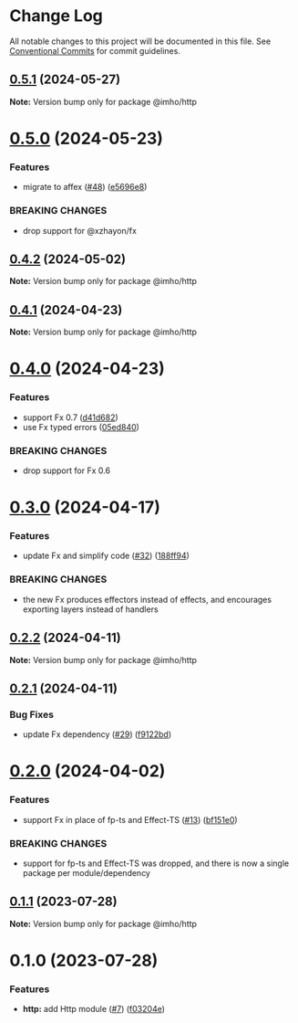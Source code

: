 # Change Log

All notable changes to this project will be documented in this file.
See [Conventional Commits](https://conventionalcommits.org) for commit guidelines.

## [0.5.1](https://github.com/xzhayon/imho/compare/@imho/http@0.5.0...@imho/http@0.5.1) (2024-05-27)

**Note:** Version bump only for package @imho/http





# [0.5.0](https://github.com/xzhayon/imho/compare/@imho/http@0.4.2...@imho/http@0.5.0) (2024-05-23)


### Features

* migrate to affex ([#48](https://github.com/xzhayon/imho/issues/48)) ([e5696e8](https://github.com/xzhayon/imho/commit/e5696e80877e81122fa385a92a23a59383b422f7))


### BREAKING CHANGES

* drop support for @xzhayon/fx





## [0.4.2](https://github.com/xzhavilla/imho/compare/@imho/http@0.4.1...@imho/http@0.4.2) (2024-05-02)

**Note:** Version bump only for package @imho/http





## [0.4.1](https://github.com/xzhavilla/imho/compare/@imho/http@0.4.0...@imho/http@0.4.1) (2024-04-23)

**Note:** Version bump only for package @imho/http





# [0.4.0](https://github.com/xzhavilla/imho/compare/@imho/http@0.3.0...@imho/http@0.4.0) (2024-04-23)


### Features

* support Fx 0.7 ([d41d682](https://github.com/xzhavilla/imho/commit/d41d6825478b88edbdca9ce0bb28d8539fc45ac2))
* use Fx typed errors ([05ed840](https://github.com/xzhavilla/imho/commit/05ed840d4b554a872900f366feed74dd1fe0e484))


### BREAKING CHANGES

* drop support for Fx 0.6





# [0.3.0](https://github.com/xzhavilla/imho/compare/@imho/http@0.2.2...@imho/http@0.3.0) (2024-04-17)


### Features

* update Fx and simplify code ([#32](https://github.com/xzhavilla/imho/issues/32)) ([188ff94](https://github.com/xzhavilla/imho/commit/188ff94fd351eff643c9a119ce1ba017f8ad3dc5))


### BREAKING CHANGES

* the new Fx produces effectors instead of effects, and encourages exporting layers instead of handlers





## [0.2.2](https://github.com/xzhavilla/imho/compare/@imho/http@0.2.1...@imho/http@0.2.2) (2024-04-11)

**Note:** Version bump only for package @imho/http





## [0.2.1](https://github.com/xzhavilla/imho/compare/@imho/http@0.2.0...@imho/http@0.2.1) (2024-04-11)


### Bug Fixes

* update Fx dependency ([#29](https://github.com/xzhavilla/imho/issues/29)) ([f9122bd](https://github.com/xzhavilla/imho/commit/f9122bd0d179cb2fa84c33612d0704c789b7f4b5))





# [0.2.0](https://github.com/xzhavilla/imho/compare/@imho/http@0.1.1...@imho/http@0.2.0) (2024-04-02)


### Features

* support Fx in place of fp-ts and Effect-TS ([#13](https://github.com/xzhavilla/imho/issues/13)) ([bf151e0](https://github.com/xzhavilla/imho/commit/bf151e0d369a639b921eb9eb98727a6a85609f3d))


### BREAKING CHANGES

* support for fp-ts and Effect-TS was dropped, and there is now a single package per module/dependency





## [0.1.1](https://github.com/xzhavilla/imho/compare/@imho/http@0.1.0...@imho/http@0.1.1) (2023-07-28)

**Note:** Version bump only for package @imho/http





# 0.1.0 (2023-07-28)


### Features

* **http:** add Http module ([#7](https://github.com/xzhavilla/imho/issues/7)) ([f03204e](https://github.com/xzhavilla/imho/commit/f03204ebcbb5c9caf773596803d4b5ff82e9673f))
